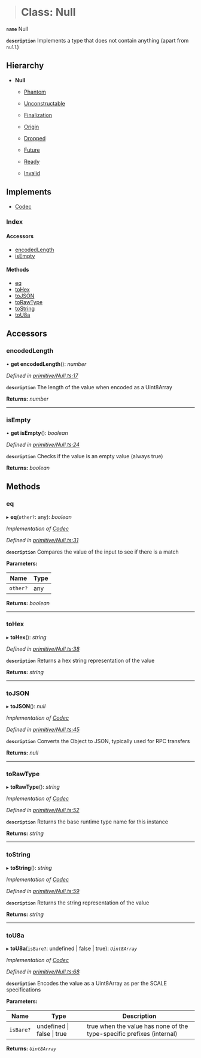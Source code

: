 > # Class: Null

**`name`** Null

**`description`** 
Implements a type that does not contain anything (apart from `null`)

## Hierarchy

* **Null**

  * [Phantom](_primitive_null_.phantom.md)

  * [Unconstructable](_primitive_unconstructable_.unconstructable.md)

  * [Finalization](_primitive_eventrecord_.finalization.md)

  * [Origin](_primitive_origin_.origin.md)

  * [Dropped](_rpc_extrinsicstatus_.dropped.md)

  * [Future](_rpc_extrinsicstatus_.future.md)

  * [Ready](_rpc_extrinsicstatus_.ready.md)

  * [Invalid](_rpc_extrinsicstatus_.invalid.md)

## Implements

* [Codec](../interfaces/_types_.codec.md)

### Index

#### Accessors

* [encodedLength](_primitive_null_.null.md#encodedlength)
* [isEmpty](_primitive_null_.null.md#isempty)

#### Methods

* [eq](_primitive_null_.null.md#eq)
* [toHex](_primitive_null_.null.md#tohex)
* [toJSON](_primitive_null_.null.md#tojson)
* [toRawType](_primitive_null_.null.md#torawtype)
* [toString](_primitive_null_.null.md#tostring)
* [toU8a](_primitive_null_.null.md#tou8a)

## Accessors

###  encodedLength

• **get encodedLength**(): *number*

*Defined in [primitive/Null.ts:17](https://github.com/polkadot-js/api/blob/28cf21d/packages/types/src/primitive/Null.ts#L17)*

**`description`** The length of the value when encoded as a Uint8Array

**Returns:** *number*

___

###  isEmpty

• **get isEmpty**(): *boolean*

*Defined in [primitive/Null.ts:24](https://github.com/polkadot-js/api/blob/28cf21d/packages/types/src/primitive/Null.ts#L24)*

**`description`** Checks if the value is an empty value (always true)

**Returns:** *boolean*

## Methods

###  eq

▸ **eq**(`other?`: any): *boolean*

*Implementation of [Codec](../interfaces/_types_.codec.md)*

*Defined in [primitive/Null.ts:31](https://github.com/polkadot-js/api/blob/28cf21d/packages/types/src/primitive/Null.ts#L31)*

**`description`** Compares the value of the input to see if there is a match

**Parameters:**

Name | Type |
------ | ------ |
`other?` | any |

**Returns:** *boolean*

___

###  toHex

▸ **toHex**(): *string*

*Defined in [primitive/Null.ts:38](https://github.com/polkadot-js/api/blob/28cf21d/packages/types/src/primitive/Null.ts#L38)*

**`description`** Returns a hex string representation of the value

**Returns:** *string*

___

###  toJSON

▸ **toJSON**(): *null*

*Implementation of [Codec](../interfaces/_types_.codec.md)*

*Defined in [primitive/Null.ts:45](https://github.com/polkadot-js/api/blob/28cf21d/packages/types/src/primitive/Null.ts#L45)*

**`description`** Converts the Object to JSON, typically used for RPC transfers

**Returns:** *null*

___

###  toRawType

▸ **toRawType**(): *string*

*Implementation of [Codec](../interfaces/_types_.codec.md)*

*Defined in [primitive/Null.ts:52](https://github.com/polkadot-js/api/blob/28cf21d/packages/types/src/primitive/Null.ts#L52)*

**`description`** Returns the base runtime type name for this instance

**Returns:** *string*

___

###  toString

▸ **toString**(): *string*

*Implementation of [Codec](../interfaces/_types_.codec.md)*

*Defined in [primitive/Null.ts:59](https://github.com/polkadot-js/api/blob/28cf21d/packages/types/src/primitive/Null.ts#L59)*

**`description`** Returns the string representation of the value

**Returns:** *string*

___

###  toU8a

▸ **toU8a**(`isBare?`: undefined | false | true): *`Uint8Array`*

*Implementation of [Codec](../interfaces/_types_.codec.md)*

*Defined in [primitive/Null.ts:68](https://github.com/polkadot-js/api/blob/28cf21d/packages/types/src/primitive/Null.ts#L68)*

**`description`** Encodes the value as a Uint8Array as per the SCALE specifications

**Parameters:**

Name | Type | Description |
------ | ------ | ------ |
`isBare?` | undefined \| false \| true | true when the value has none of the type-specific prefixes (internal)  |

**Returns:** *`Uint8Array`*